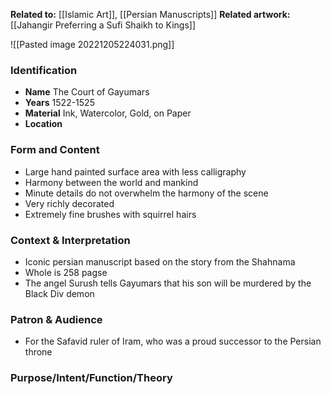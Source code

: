 **Related to:** [[Islamic Art]], [[Persian Manuscripts]]
**Related artwork:** [[Jahangir Preferring a Sufi Shaikh to Kings]]
 
![[Pasted image 20221205224031.png]]

### Identification
- **Name** The Court of Gayumars
- **Years** 1522-1525
- **Material** Ink, Watercolor, Gold, on Paper
- **Location** 

### Form and Content
- Large hand painted surface area with less calligraphy
- Harmony between the world and mankind
- Minute details do not overwhelm the harmony of the scene
- Very richly decorated
- Extremely fine brushes with squirrel hairs

### Context & Interpretation
- Iconic persian manuscript based on the story from the Shahnama
- Whole is 258 pagse
- The angel Surush tells Gayumars that his son will be murdered by the Black Div demon

### Patron & Audience
- For the Safavid ruler of Iram, who was a proud successor to the Persian throne

### Purpose/Intent/Function/Theory
